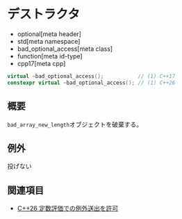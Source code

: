 # デストラクタ
* optional[meta header]
* std[meta namespace]
* bad_optional_access[meta class]
* function[meta id-type]
* cpp17[meta cpp]

```cpp
virtual ~bad_optional_access();           // (1) C++17
constexpr virtual ~bad_optional_access(); // (1) C++26
```

## 概要
`bad_array_new_length`オブジェクトを破棄する。


## 例外
投げない


## 関連項目
- [C++26 定数評価での例外送出を許可](/lang/cpp26/allowing_exception_throwing_in_constant-evaluation.md)

